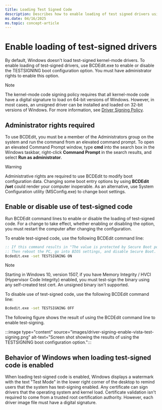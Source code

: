 ```yaml
---
title: Loading Test Signed Code
description: Describes how to enable loading of test signed drivers using the TESTSIGNING option with BCDEdit tool.
ms.date: 04/16/2025
ms.topic: concept-article
---
```


# Enable loading of test-signed drivers

By default, Windows doesn't load test-signed kernel-mode drivers. To enable loading of test-signed drivers, use BCDEdit.exe to enable or disable the TESTSIGNING boot configuration option. You must have administrator rights to enable this option.

> [!NOTE]
> The kernel-mode code signing policy requires that all kernel-mode code have a digital signature to load on 64-bit versions of Windows. However, in most cases, an unsigned driver can be installed and loaded on 32-bit versions of Windows. For more information, see [Driver Signing Policy](kernel-mode-code-signing-policy--windows-vista-and-later-.md).

## Administrator rights required

To use BCDEdit, you must be a member of the Administrators group on the system and run the command from an elevated command prompt. To open an elevated Command Prompt window, type **cmd** into the search box in the Windows taskbar, right-click **Command Prompt** in the search results, and select **Run as administrator**.

> [!WARNING]
> Administrative rights are required to use BCDEdit to modify boot configuration data. Changing some boot entry options by using **BCDEdit /set** could render your computer inoperable. As an alternative, use System Configuration utility (MSConfig.exe) to change boot settings.

## Enable or disable use of test-signed code

Run BCDEdit command lines to enable or disable the loading of test-signed code. For a change to take effect, whether enabling or disabling the option, you must restart the computer after changing the configuration.

To enable test-signed code, use the following BCDEdit command line:

```cmd
:: If this command results in "The value is protected by Secure Boot policy and cannot be modified or deleted"
:: Then reboot the PC, go into BIOS settings, and disable Secure Boot. BitLocker may also affect your ability to modify this setting.
Bcdedit.exe -set TESTSIGNING ON
```

> [!NOTE]
> Starting in Windows 10, version 1507, if you have Memory Integrity / HVCI (Hypervisor Code Integrity) enabled, you must test-sign the binary using any self-created test cert. An unsigned binary isn't supported.

To disable use of test-signed code, use the following BCDEdit command line:

```cmd
Bcdedit.exe -set TESTSIGNING OFF
```

The following figure shows the result of using the BCDEdit command line to enable test-signing.

:::image type="content" source="images/driver-signing-enable-vista-test-signing.png" alt-text="Screen shot showing the results of using the TESTSIGNING boot configuration option.":::

## Behavior of Windows when loading test-signed code is enabled

When loading test-signed code is enabled, Windows displays a watermark with the text "Test Mode" in the lower right corner of the desktop to remind users that the system has test-signing enabled. Any certificate can sign drivers that the operating system and kernel load. Certificate validation isn't required to come from a trusted root certification authority. However, each driver image file must have a digital signature.
